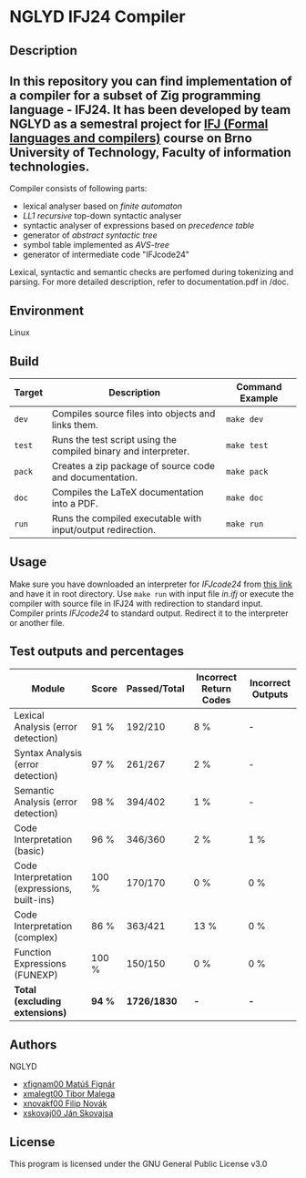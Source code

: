 # NGLYD IFJ24 Compiler
## Description
In this repository you can find implementation of a compiler for a subset of Zig programming language - IFJ24.
It has been developed by team NGLYD as a semestral project for [IFJ (Formal languages and compilers)](https://www.fit.vut.cz/study/course/280931/.cs) course on Brno University of Technology, Faculty of information technologies.
---
Compiler consists of following parts:

- lexical analyser based on *finite automaton*
- *LL1 recursive* top-down syntactic analyser
- syntactic analyser of expressions based on *precedence table*
- generator of *abstract syntactic tree*
- symbol table implemented as *AVS-tree*
- generator of intermediate code "IFJcode24"

Lexical, syntactic and semantic checks are perfomed during tokenizing and parsing.
For more detailed description, refer to documentation.pdf in /doc.

## Environment
Linux

## Build
| Target | Description                                                  | Command Example |
|--------|--------------------------------------------------------------|-----------------|
| `dev`  | Compiles source files into objects and links them.            | `make dev`       |
| `test` | Runs the test script using the compiled binary and interpreter.| `make test`      |
| `pack` | Creates a zip package of source code and documentation.        | `make pack`      |
| `doc`  | Compiles the LaTeX documentation into a PDF.                   | `make doc`       |
| `run`  | Runs the compiled executable with input/output redirection.    | `make run`       |

## Usage
Make sure you have downloaded an interpreter for *IFJcode24* from [this link](https://www.fit.vut.cz/study/course/IFJ/private/projekt/ifj24/ic24int_linux_2024-11-21.zip) and have it in root directory.
Use `make run` with input file *in.ifj* or execute the compiler with source file in IFJ24 with redirection to standard input.
Compiler prints *IFJcode24* to standard output. Redirect it to the interpreter or another file.

## Test outputs and percentages
| Module                                      | Score  | Passed/Total | Incorrect Return Codes | Incorrect Outputs |
|---------------------------------------------|--------|-------------|------------------------|-------------------|
| Lexical Analysis (error detection)          | 91 %   | 192/210      | 8 %                     | -                 |
| Syntax Analysis (error detection)           | 97 %   | 261/267      | 2 %                     | -                 |
| Semantic Analysis (error detection)         | 98 %   | 394/402      | 1 %                     | -                 |
| Code Interpretation (basic)                 | 96 %   | 346/360      | 2 %                     | 1 %               |
| Code Interpretation (expressions, built-ins)| 100 %  | 170/170      | 0 %                     | 0 %               |
| Code Interpretation (complex)               | 86 %   | 363/421      | 13 %                    | 0 %               |
| Function Expressions (FUNEXP)               | 100 %  | 150/150      | 0 %                     | 0 %               |
| **Total (excluding extensions)**            | **94 %**| **1726/1830**| **-**                    | **-**              |

## Authors

NGLYD

- [xfignam00 Matúš Fignár](https://github.com/dotZupan)
- [xmalegt00 Tibor Malega](https://github.com/tajborr)
- [xnovakf00 Filip Novák](https://github.com/fifixsandy)
- [xskovaj00 Ján Skovajsa](https://github.com/jansko03)

## License
This program is licensed under the GNU General Public License v3.0
